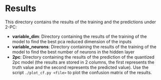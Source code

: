 # Results

This directory contains the results of the training and the predictions under 2-PC:
- **variable_dim**: Directory containing the results of the training of the model to find the best pca reduced dimension of the inputs
- **variable_neurons**: Directory containing the results of the training of the model to find the best number of neurons in the hidden layer
- **2pc**: Directory containing the results of the prediction of the quantized 2pc model (the results are stored in 2 columns, the first represents the truth value and the second represents the predicted value). Use the script `./plot_cf.py <file>` to plot the confusion matrix of the results. 
